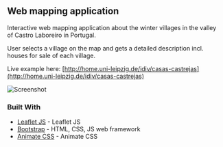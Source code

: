 ## Web mapping application

Interactive web mapping application about the winter villages in the valley of Castro Laboreiro in Portugal.

User selects a village on the map and gets a detailed description incl. houses for sale of each village.

Live example here: [http://home.uni-leipzig.de/idiv/casas-castrejas](http://home.uni-leipzig.de/idiv/casas-castrejas)


![Screenshot](http://home.uni-leipzig.de/idiv/casas-castrejas/screen3.png)

### Built With

* [Leaflet JS](http://leafletjs.com/) - Leaflet JS
* [Bootstrap](http://getbootstrap.com/) - HTML, CSS, JS web framework
* [Animate CSS](https://daneden.github.io/animate.css/) - Animate CSS
